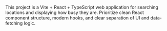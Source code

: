 <!-- Use this file to provide workspace-specific custom instructions to Copilot. For more details, visit https://code.visualstudio.com/docs/copilot/copilot-customization#_use-a-githubcopilotinstructionsmd-file -->

This project is a Vite + React + TypeScript web application for searching locations and displaying how busy they are. Prioritize clean React component structure, modern hooks, and clear separation of UI and data-fetching logic.
